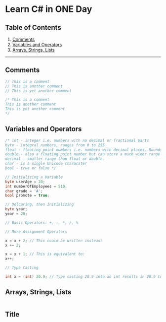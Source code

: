 # Learn C# in ONE Day

## Table of Contents
1. [Comments](#comments)
2. [Variables and Operators](#variables-and-operators)
3. [Arrays, Strings, Lists](#arrays-strings-lists)



---

## Comments

```c#
// This is a comment
// This is another comment
// This is yet another comment

/* This is a comment
This is another comment
This is yet another comment
*/
```

## Variables and Operators
```c#
/* int - integer i.e. numbers with no decimal or fractional parts
byte - integral numbers, ranges from 0 to 255
float - floating point numbers i.e. numbers with decimal places. Rounds off after 7 digits.
double - also a floating point number but can store a much wider range of numbers.
decimal - smaller range than float or double.
char - is a single Unicode characater
bool - true or false */

// Initializing a Variable
byte userAge = 20;
int numberOfEmployees = 510;
char grade = 'A';
bool promote = true;

// Delcaring, then Initializing
byte year;
year = 20;

// Basic Operators: +, -, *, /, %

// More Assignment Operators

x = x + 2; // This could be written instead:
x += 2;

x = x + 1; // This is equivalent to:
x++;

// Type Casting

int x = (int) 20.9; // Type casting 20.9 into an int results in 20.9 turning into 20.
```

## Arrays, Strings, Lists
```c#

```

## Title
```c#

```
